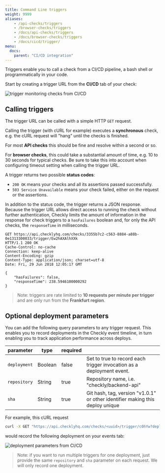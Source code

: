 ```yaml
---
title: Command Line triggers
weight: 9999
aliases:
    - /api-checks/triggers
    - /browser-checks/triggers
    - /docs/api-checks/triggers
    - /docs/browser-checks/triggers
    - /docs/cicd/trigger/
menu:
  docs:
    parent: "CI/CD integration"
---
```


Triggers enable you to call a check from a CI/CD pipeline, a bash shell or programmatically in your code.

Start by creating a trigger URL from the **CI/CD** tab of your check:

![trigger monitoring checks from CI/CD](/docs/images/cicd/triggers.png)

## Calling triggers

The trigger URL can be called with a simple HTTP `GET` request.

Calling the trigger (with cURL for example) executes a **synchronous** check, e.g. the cURL request will "hang" until
the checks is finished.

For most **API checks** this should be fine and resolve within a second or so.

For **browser checks**, this could take a substantial amount of time, e.g. 10 to 30 seconds for
typical checks. Be sure to take this into account when configuring timeout setting when calling the trigger URL.

A trigger returns two possible **status codes**:

- `200 OK` means your checks and all its assertions passed successfully.
- `503 Service Unavailable` means your check failed, either on the request or the assertions.

In addition to the status code, the trigger returns a JSON response. Because the trigger URL allows direct
access to running the check without further authentication, Checkly limits the amount of information in the response
for check triggers to a `hasFailures` boolean and, for only the API checks, the `responseTime` in milliseconds.

```
GET https://api.checklyhq.com/checks/3355b7c2-c563-8884-a88b-0e1313300033/trigger/Ew2hAXAlhXXk
HTTP/1.1 200 OK
Cache-Control: no-cache
Connection: keep-alive
Content-Encoding: gzip
Content-Type: application/json; charset=utf-8
Date: Fri, 29 Jun 2018 12:05:17 GMT

{
    "hasFailures": false,
    "responseTime": 238.5946100000292
}
```

> Note: triggers are rate limited to **10 requests per minute per trigger** and are only run from the **Frankfurt region**.

## Optional deployment parameters

You can add the following query parameters to any trigger request. This enables you to record deployments in the Checkly
event timeline, in turn enabling you to track application performance across deploys.

| parameter    | type    | required |                                                                               |
|--------------|---------|----------|-------------------------------------------------------------------------------|
| `deployment` | Boolean | false    | Set to true to record each trigger invocation as a deployment event.          |
| `repository` | String  | true     | Repository name, i.e. "checkly/backend-api"                                   |
| `sha`        | String  | true     | Git hash, tag, version "v1.0.1" or other identifier making this deploy unique |

For example, this cURL request

```bash
curl -X GET "https://api.checklyhq.com/checks/<uuid>/trigger/c0hYw?deployment=true&repository=acme/customer-api&sha=v1.0.2-beta"
```

would record the following deployment on your events tab:

![deployment parameters from CI/CD](/docs/images/cicd/trigger_parameters.png)

> Note: if you want to run multiple triggers for one deployment, just provide the same `repository` and `sha` parameter on each request. We will only record one deployment.
